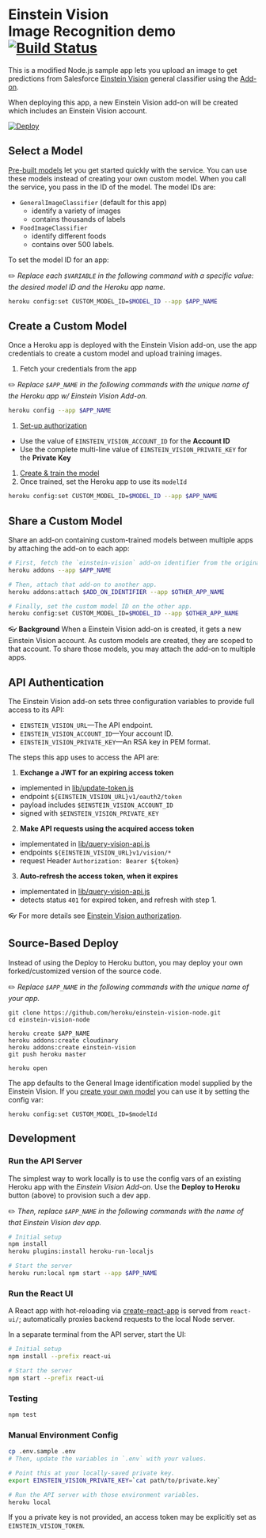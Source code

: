# Einstein Vision<br/>Image Recognition demo [![Build Status](https://travis-ci.com/heroku/einstein-vision-node.svg?token=fjyAVgyXed9CuzyfbQus&branch=master)](https://travis-ci.com/heroku/einstein-vision-node)

This is a modified Node.js sample app lets you upload an image to get predictions from Salesforce [Einstein Vision](http://docs.metamind.io/docs/what-is-the-predictive-vision-service) general classifier using the [Add-on](https://elements.heroku.com/addons/einstein-vision).

When deploying this app, a new Einstein Vision add-on will be created which includes an Einstein Vision account.

[![Deploy](https://www.herokucdn.com/deploy/button.svg)](https://heroku.com/deploy?template=https://github.com/heroku/einstein-vision-node)

## Select a Model

[Pre-built models](http://docs.metamind.io/docs/use-pre-built-models) let you get started quickly with the service. You can use these models instead of creating your own custom model. When you call the service, you pass in the ID of the model. The model IDs are:

* `GeneralImageClassifier` (default for this app)
  * identify a variety of images
  * contains thousands of labels
* `FoodImageClassifier`
  * identify different foods
  * contains over 500 labels.

To set the model ID for an app:

✏️ *Replace each `$VARIABLE` in the following command with a specific value: the desired model ID and the Heroku app name.*

```bash
heroku config:set CUSTOM_MODEL_ID=$MODEL_ID --app $APP_NAME
```

## Create a Custom Model

Once a Heroku app is deployed with the Einstein Vision add-on, use the app credentials to create a custom model and upload training images.

1. Fetch your credentials from the app

  ✏️ *Replace `$APP_NAME` in the following commands with the unique name of the Heroku app w/ Einstein Vision Add-on.*

  ```bash
  heroku config --app $APP_NAME
  ```
1. [Set-up authorization](http://docs.metamind.io/docs/set-up-auth)
  * Use the value of `EINSTEIN_VISION_ACCOUNT_ID` for the **Account ID**
  * Use the complete multi-line value of `EINSTEIN_VISION_PRIVATE_KEY` for the **Private Key**
1. [Create & train the model](http://docs.metamind.io/docs/step-1-create-the-dataset)
1. Once trained, set the Heroku app to use its `modelId`

  ```bash
  heroku config:set CUSTOM_MODEL_ID=$MODEL_ID --app $APP_NAME
  ```

## Share a Custom Model

Share an add-on containing custom-trained models between multiple apps by attaching the add-on to each app:

```bash
# First, fetch the `einstein-vision` add-on identifier from the original app.
heroku addons --app $APP_NAME

# Then, attach that add-on to another app.
heroku addons:attach $ADD_ON_IDENTIFIER --app $OTHER_APP_NAME

# Finally, set the custom model ID on the other app.
heroku config:set CUSTOM_MODEL_ID=$MODEL_ID --app $OTHER_APP_NAME
```

👓 **Background** When a Einstein Vision add-on is created, it gets a new Einstein Vision account. As custom models are created, they are scoped to that account. To share those models, you may attach the add-on to multiple apps.


## API Authentication

The Einstein Vision add-on sets three configuration variables to provide full access to its API:

* `EINSTEIN_VISION_URL`—The API endpoint.
* `EINSTEIN_VISION_ACCOUNT_ID`—Your account ID.
* `EINSTEIN_VISION_PRIVATE_KEY`—An RSA key in PEM format.

The steps this app uses to access the API are:

1. **Exchange a JWT for an expiring access token**
  * implemented in [lib/update-token.js](lib/update-token.js)
  * endpoint `${EINSTEIN_VISION_URL}v1/oauth2/token`
  * payload includes `$EINSTEIN_VISION_ACCOUNT_ID`
  * signed with `$EINSTEIN_VISION_PRIVATE_KEY`  
2. **Make API requests using the acquired access token**
  * implementated in [lib/query-vision-api.js](lib/query-vision-api.js)
  * endpoints `${EINSTEIN_VISION_URL}v1/vision/*`
  * request Header `Authorization: Bearer ${token}`
3. **Auto-refresh the access token, when it expires**
  * implementated in [lib/query-vision-api.js](lib/query-vision-api.js)
  * detects status `401` for expired token, and refresh with step 1.

👓 For more details see [Einstein Vision authorization](https://devcenter.heroku.com/articles/einstein-vision?preview=1#einstein-vision-authorization).

## Source-Based Deploy

Instead of using the Deploy to Heroku button, you may deploy your own forked/customized version of the source code.

✏️ *Replace `$APP_NAME` in the following commands with the unique name of your app.*

```
git clone https://github.com/heroku/einstein-vision-node.git
cd einstein-vision-node

heroku create $APP_NAME
heroku addons:create cloudinary
heroku addons:create einstein-vision
git push heroku master

heroku open
```

The app defaults to the General Image identification model supplied by the Einstein Vision. If you [create your own model](#using-a-custom-model) you can use it by setting the config var:

```
heroku config:set CUSTOM_MODEL_ID=$modelId
```


## Development

### Run the API Server

The simplest way to work locally is to use the config vars of an existing Heroku app with the *Einstein Vision Add-on*. Use the **Deploy to Heroku** button (above) to provision such a dev app.

✏️ *Then, replace `$APP_NAME` in the following commands with the name of that Einstein Vision dev app.*

```bash
# Initial setup
npm install
heroku plugins:install heroku-run-localjs

# Start the server
heroku run:local npm start --app $APP_NAME
```


### Run the React UI

A React app with hot-reloading via [create-react-app](https://github.com/facebookincubator/create-react-app) is served from `react-ui/`; automatically proxies backend requests to the local Node server.

In a separate terminal from the API server, start the UI:

```bash
# Initial setup
npm install --prefix react-ui

# Start the server
npm start --prefix react-ui
```


### Testing

```bash
npm test
```


### Manual Environment Config

```bash
cp .env.sample .env
# Then, update the variables in `.env` with your values.

# Point this at your locally-saved private key.
export EINSTEIN_VISION_PRIVATE_KEY=`cat path/to/private.key`

# Run the API server with those environment variables.
heroku local
```

If you a private key is not provided, an access token may be explicitly set as `EINSTEIN_VISION_TOKEN`.

